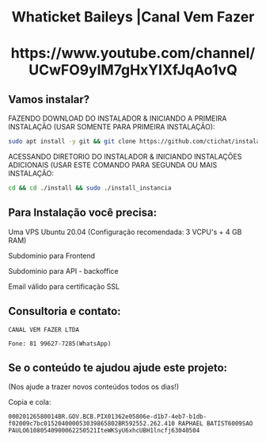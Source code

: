 <h1 align="center">Whaticket Baileys |Canal Vem Fazer</h1>

<h1 align="center">https://www.youtube.com/channel/UCwFO9ylM7gHxYIXfJqAo1vQ</h1>


## Vamos instalar?

FAZENDO DOWNLOAD DO INSTALADOR & INICIANDO A PRIMEIRA INSTALAÇÃO (USAR SOMENTE PARA PRIMEIRA INSTALAÇÃO):

```bash
sudo apt install -y git && git clone https://github.com/ctichat/instaladorvemfazer install && sudo chmod -R 777 ./install && cd ./install && sudo ./install_primaria
```

ACESSANDO DIRETORIO DO INSTALADOR & INICIANDO INSTALAÇÕES ADICIONAIS (USAR ESTE COMANDO PARA SEGUNDA OU MAIS INSTALAÇÃO:
```bash
cd && cd ./install && sudo ./install_instancia
```


## Para Instalação você precisa:

Uma VPS Ubuntu 20.04 (Configuração recomendada: 3 VCPU's + 4 GB RAM)

Subdominio para Frontend

Subdominio para API - backoffice

Email válido para certificação SSL

## Consultoria e contato:

    CANAL VEM FAZER LTDA

    Fone: 81 99627-7285(WhatsApp)


## Se o conteúdo te ajudou ajude este projeto:
(Nos ajude a trazer novos conteúdos todos os dias!)


Copia e cola:

    00020126580014BR.GOV.BCB.PIX01362e05806e-d1b7-4eb7-b1db-f02009c7bc015204000053039865802BR592552.262.410 RAPHAEL BATIST6009SAO PAULO61080540900062250521IteWKSyU6xhcUBH1lncfj63040504



